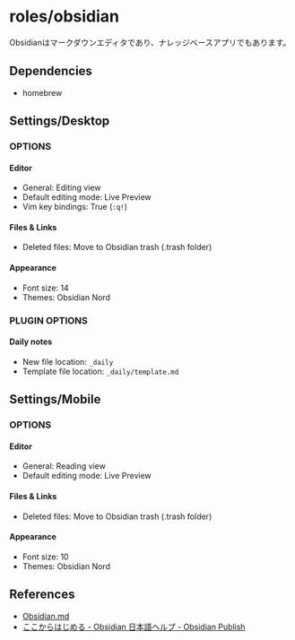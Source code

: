 # roles/obsidian
Obsidianはマークダウンエディタであり、ナレッジベースアプリでもあります。



## Dependencies
- homebrew



## Settings/Desktop
### OPTIONS
#### Editor
- General: Editing view
- Default editing mode: Live Preview
- Vim key bindings: True (`:q!`)

#### Files & Links
- Deleted files: Move to Obsidian trash (.trash folder)

#### Appearance
- Font size: 14
- Themes: Obsidian Nord


### PLUGIN OPTIONS
#### Daily notes
- New file location: `_daily`
- Template file location: `_daily/template.md`



## Settings/Mobile
### OPTIONS
#### Editor
- General: Reading view
- Default editing mode: Live Preview

#### Files & Links
- Deleted files: Move to Obsidian trash (.trash folder)

#### Appearance
- Font size: 10
- Themes: Obsidian Nord



## References
- [Obsidian.md](https://github.com/obsidianmd)
- [ここからはじめる - Obsidian 日本語ヘルプ - Obsidian Publish](https://publish.obsidian.md/help-ja/)

